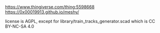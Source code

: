 https://www.thingiverse.com/thing:5598668
https://0x00019913.github.io/meshy/

license is AGPL, except for library/train_tracks_generator.scad which is CC BY-NC-SA 4.0